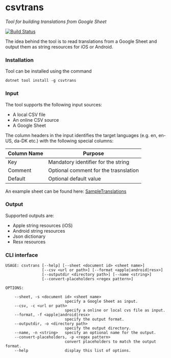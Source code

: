 # csvtrans
_Tool for building translations from Google Sheet_

[![Build Status](https://dev.azure.com/rickykaare/csvtrans/_apis/build/status/csvtrans-ci?branchName=master)](https://dev.azure.com/rickykaare/csvtrans/_build/latest?definitionId=2&branchName=master)

The idea behind the tool is to read translations from a Google Sheet and output them as string resources for iOS or Android. 

### Installation
Tool can be installed using the command

    dotnet tool install -g csvtrans
    
### Input
The tool supports the following input sources:

- A local CSV file
- An online CSV source
- A Google Sheet

The column headers in the input identifies the target languages (e.g. en, en-US, da-DK etc.) with the following special columns:

|Column Name |Purpose |
|------------|--------|
Key|Mandatory identifier for the string
Comment|Optional comment for the trasnslation
Default|Optional default value

An example sheet can be found here: [SampleTranslations](https://docs.google.com/spreadsheets/d/1SpSu13Gtk8aBsGK4b-iRK4wmmTtywx3twN1yABAVTOA/edit?usp=sharing)

### Output
Supported outputs are:

- Apple string resources (iOS)
- Android string resources
- Json dictionary
- Resx resources

### CLI interface

    USAGE: csvtrans [--help] [--sheet <document id> <sheet name>]
                    [--csv <url or path>] [--format <apple|android|resx>]
                    [--outputdir <directory path>] [--name <string>]
                    [--convert-placeholders <regex pattern>]

    OPTIONS:

        --sheet, -s <document id> <sheet name>
                              specify a Google Sheet as input.
        --csv, -c <url or path>
                              specify a online or local cvs file as input.
        --format, -f <apple|android|resx>
                              specify the output format.
        --outputdir, -o <directory path>
                              specify the output directory.
        --name, -n <string>   specify an optional name for the output.
        --convert-placeholders, -p <regex pattern>
                              convert placeholders to match the output format.
        --help                display this list of options.
